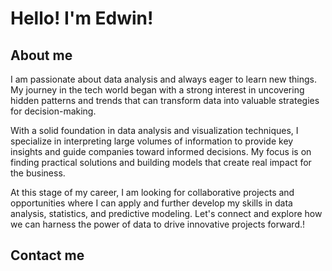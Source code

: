 # Hello!  I'm Edwin! 


## About me
I am passionate about data analysis and always eager to learn new things. My journey in the tech world began with a strong interest in uncovering hidden patterns and trends that can transform data into valuable strategies for decision-making.

With a solid foundation in data analysis and visualization techniques, I specialize in interpreting large volumes of information to provide key insights and guide companies toward informed decisions. My focus is on finding practical solutions and building models that create real impact for the business.

At this stage of my career, I am looking for collaborative projects and opportunities where I can apply and further develop my skills in data analysis, statistics, and predictive modeling. Let's connect and explore how we can harness the power of data to drive innovative projects forward.!


## Contact me
